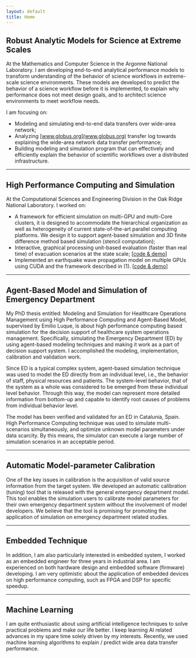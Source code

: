 ```yaml
---
layout: default
title: Home
---
```


## Robust Analytic Models for Science at Extreme Scales 

At the Mathematics and Computer Science in the Argonne National Laboratory. I am developing end-to-end analytical performance models to transform understanding of the behavior of science workflows in extreme-scale science environments.  These models are developed to predict the behavior of a science workflow before it is implemented, to explain why performance does not meet design goals, and to architect science environments to meet workflow needs. 

I am focusing on: 

* Modeling and simulating end-to-end data transfers over wide-area network;
* Analyzing [www.globus.org](www.globus.org) transfer log towards explaining the wide-area network data transfer performance;
*  Building modeling and simulation program that can effectively and efficiently explain the behavior of scientific workflows over a distributed infrastructure.

---
## High Performance Computing and Simulation

At the Computational Sciences and Engineering Division in the Oak Ridge National Laboratory. I worked on: 

* A framework for efficient simulation on multi-GPU and multi-Core clusters, it is designed to accommodate the hierarchical organization as well as heterogeneity of current state-of-the-art parallel computing platforms. We design it to support agent-based simulation and 3D finite difference method based simulation (stencil computation); 
* Interactive, graphical processing unit-based evaluation (faster than real time) of evacuation scenarios at the state scale; [[code & demo](https://github.com/lzhengchun/vehicle-evacuation)]
* Implemented an earthquake wave propagation model on multiple GPUs using CUDA and the framework described in (1). [[code & demo](https://github.com/lzhengchun/eqwp-opt)]

---
## Agent-Based Model and Simulation of Emergency Department

My PhD thesis entitled: Modeling and Simulation for Healthcare Operations Management using High Performance Computing and Agent-Based Model, supervised by Emilio Luque, is about high performance computing based simulation for the decision support of healthcare system operations management. Specifically, simulating the Emergency Department (ED) by using agent-based modeling techniques and making it work as a part of decision support system. I accomplished the modeling, implementation, calibration and validation work. 

Since ED is a typical complex system, agent-based simulation technique was used to model the ED directly from an individual level, i.e., the behavior of staff, physical resources and patients. The system-level behavior, that of the system as a whole was considered to be emerged from these individual level behavior. Through this way, the model can represent more detailed information from bottom-up and capable to identify root causes of problems from individual behavior level. 

The model has been verified and validated for an ED in Catalunia, Spain. High Performance Computing technique was used to simulate multi-scenarios simultaneously, and optimize unknown model parameters under data scarcity. By this means, the simulator can execute a large number of simulation scenarios in an acceptable period.

---
## Automatic Model-parameter Calibration

One of the key issues in calibration is the acquisition of valid source information from the target system. We developed an automatic calibration (tuning) tool that is released with the general emergency department model. This tool enables the simulation users to calibrate model parameters for their own emergency department system without the involvement of model developers. We believe that the tool is promising for promoting the application of simulation on emergency department related studies.

---
## Embedded Technique

In addition, I am also particularly interested in embedded system, I worked as an embedded engineer for three years in industrial area. I am experienced on both hardware design and embedded software (firmware) developing. I am very optimistic about the application of embedded devices on high performance computing, such as FPGA and DSP for specific speedup.

---
## Machine Learning

I am quite enthusiastic about using artificial intelligence techniques to solve practical problems and make our life better. I keep learning AI related advances in my spare time solely driven by my interests. Recently, we used machine learning algorithms to explain / predict wide area data transfer performance. 
